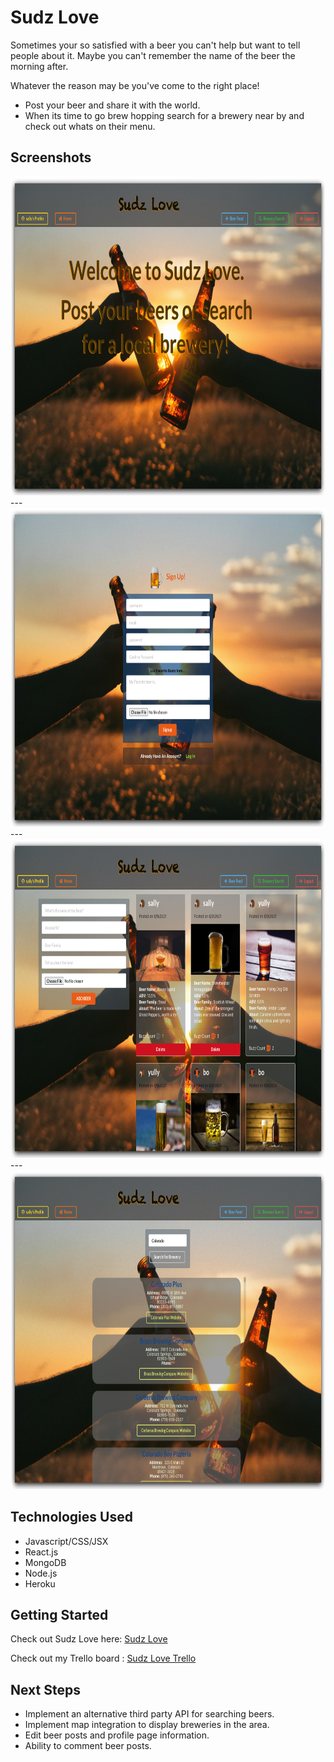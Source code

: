 

# Sudz Love
Sometimes your so satisfied with a beer you can't help but want to tell people about it. 
Maybe you can't remember the name of the beer the morning after.

Whatever the reason may be you've come to the right place!
- Post your beer and share it with the world.
- When its time to go brew hopping search for a brewery near by and check out whats on their menu.


## Screenshots

<img src="src/images/HomePage.png" width="800" height="510">
---
<img src="src/images/Signup.png" width="800" height="510">
---
<img src="src/images/BeerFeed.png" width="800" height="510">
---
<img src="src/images/SearchBrew.png" width="800" height="510">

## Technologies Used
* Javascript/CSS/JSX
* React.js
* MongoDB
* Node.js
* Heroku


## Getting Started
Check out Sudz Love here: [Sudz Love]()

Check out my Trello board : [Sudz Love Trello]()



## Next Steps
* Implement an alternative third party API for searching beers.
* Implement map integration to display breweries in the area.
* Edit beer posts and profile page information.
* Ability to comment beer posts.
